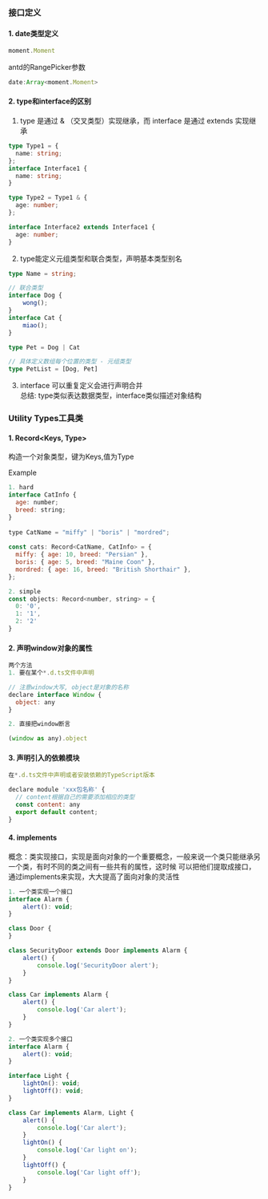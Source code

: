 ### 接口定义
#### 1. date类型定义
```js
moment.Moment
```
antd的RangePicker参数
```js
date:Array<moment.Moment>
```

#### 2. type和interface的区别
1. type 是通过 & （交叉类型）实现继承，而 interface 是通过 extends 实现继承
```ts
type Type1 = {
  name: string;
};
interface Interface1 {
  name: string;
}

type Type2 = Type1 & {
  age: number;
};

interface Interface2 extends Interface1 {
  age: number;
}
```
2. type能定义元组类型和联合类型，声明基本类型别名
```ts
type Name = string;

// 联合类型
interface Dog {
    wong();
}
interface Cat {
    miao();
}

type Pet = Dog | Cat

// 具体定义数组每个位置的类型 - 元组类型
type PetList = [Dog, Pet]
```
3. interface 可以重复定义会进行声明合并<br>
总结: type类似表达数据类型，interface类似描述对象结构

### Utility Types工具类
#### 1. Record<Keys, Type>
构造一个对象类型，键为Keys,值为Type

Example
```js
1. hard
interface CatInfo {
  age: number;
  breed: string;
}
 
type CatName = "miffy" | "boris" | "mordred";
 
const cats: Record<CatName, CatInfo> = {
  miffy: { age: 10, breed: "Persian" },
  boris: { age: 5, breed: "Maine Coon" },
  mordred: { age: 16, breed: "British Shorthair" },
};

2. simple
const objects: Record<number, string> = {
  0: '0',
  1: '1',
  2: '2'
}
```

#### 2. 声明window对象的属性
```js
两个方法
1. 要在某个*.d.ts文件中声明

// 注意window大写, object是对象的名称
declare interface Window {
  object: any
}

2. 直接把window断言

(window as any).object
```

#### 3. 声明引入的依赖模块
```js
在*.d.ts文件中声明或者安装依赖的TypeScript版本

declare module 'xxx包名称' {
  // content根据自己的需要添加相应的类型
  const content: any
  export default content;
}

```

#### 4. implements
概念：类实现接口，实现是面向对象的一个重要概念，一般来说一个类只能继承另一个类，有时不同的类之间有一些共有的属性，这时候
可以把他们提取成接口，通过implements来实现，大大提高了面向对象的灵活性

```js
1. 一个类实现一个接口
interface Alarm {
    alert(): void;
}

class Door {
}

class SecurityDoor extends Door implements Alarm {
    alert() {
        console.log('SecurityDoor alert');
    }
}

class Car implements Alarm {
    alert() {
        console.log('Car alert');
    }
}

2. 一个类实现多个接口
interface Alarm {
    alert(): void;
}

interface Light {
    lightOn(): void;
    lightOff(): void;
}

class Car implements Alarm, Light {
    alert() {
        console.log('Car alert');
    }
    lightOn() {
        console.log('Car light on');
    }
    lightOff() {
        console.log('Car light off');
    }
}

```


